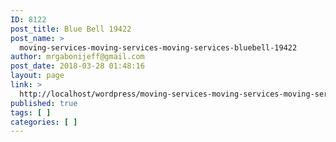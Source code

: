 ```yaml
---
ID: 8122
post_title: Blue Bell 19422
post_name: >
  moving-services-moving-services-moving-services-bluebell-19422
author: mrgabonijeff@gmail.com
post_date: 2018-03-28 01:48:16
layout: page
link: >
  http://localhost/wordpress/moving-services-moving-services-moving-services-bluebell-19422/
published: true
tags: [ ]
categories: [ ]
---
```

